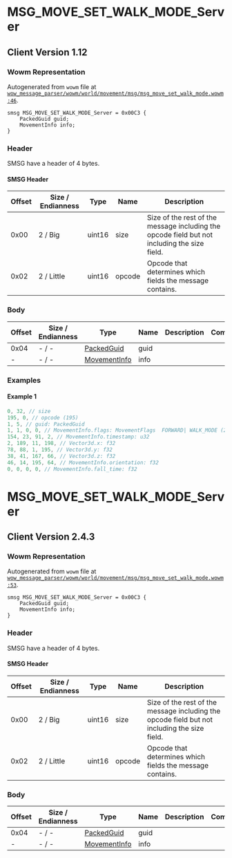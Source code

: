 # MSG_MOVE_SET_WALK_MODE_Server

## Client Version 1.12

### Wowm Representation

Autogenerated from `wowm` file at [`wow_message_parser/wowm/world/movement/msg/msg_move_set_walk_mode.wowm:46`](https://github.com/gtker/wow_messages/tree/main/wow_message_parser/wowm/world/movement/msg/msg_move_set_walk_mode.wowm#L46).
```rust,ignore
smsg MSG_MOVE_SET_WALK_MODE_Server = 0x00C3 {
    PackedGuid guid;
    MovementInfo info;
}
```
### Header

SMSG have a header of 4 bytes.

#### SMSG Header

| Offset | Size / Endianness | Type   | Name   | Description |
| ------ | ----------------- | ------ | ------ | ----------- |
| 0x00   | 2 / Big           | uint16 | size   | Size of the rest of the message including the opcode field but not including the size field.|
| 0x02   | 2 / Little        | uint16 | opcode | Opcode that determines which fields the message contains.|

### Body

| Offset | Size / Endianness | Type | Name | Description | Comment |
| ------ | ----------------- | ---- | ---- | ----------- | ------- |
| 0x04 | - / - | [PackedGuid](../spec/packed-guid.md) | guid |  |  |
| - | - / - | [MovementInfo](movementinfo.md) | info |  |  |

### Examples

#### Example 1

```c
0, 32, // size
195, 0, // opcode (195)
1, 5, // guid: PackedGuid
1, 1, 0, 0, // MovementInfo.flags: MovementFlags  FORWARD| WALK_MODE (257)
154, 23, 91, 2, // MovementInfo.timestamp: u32
2, 189, 11, 198, // Vector3d.x: f32
78, 88, 1, 195, // Vector3d.y: f32
38, 41, 167, 66, // Vector3d.z: f32
46, 14, 195, 64, // MovementInfo.orientation: f32
0, 0, 0, 0, // MovementInfo.fall_time: f32
```
# MSG_MOVE_SET_WALK_MODE_Server

## Client Version 2.4.3

### Wowm Representation

Autogenerated from `wowm` file at [`wow_message_parser/wowm/world/movement/msg/msg_move_set_walk_mode.wowm:53`](https://github.com/gtker/wow_messages/tree/main/wow_message_parser/wowm/world/movement/msg/msg_move_set_walk_mode.wowm#L53).
```rust,ignore
smsg MSG_MOVE_SET_WALK_MODE_Server = 0x00C3 {
    PackedGuid guid;
    MovementInfo info;
}
```
### Header

SMSG have a header of 4 bytes.

#### SMSG Header

| Offset | Size / Endianness | Type   | Name   | Description |
| ------ | ----------------- | ------ | ------ | ----------- |
| 0x00   | 2 / Big           | uint16 | size   | Size of the rest of the message including the opcode field but not including the size field.|
| 0x02   | 2 / Little        | uint16 | opcode | Opcode that determines which fields the message contains.|

### Body

| Offset | Size / Endianness | Type | Name | Description | Comment |
| ------ | ----------------- | ---- | ---- | ----------- | ------- |
| 0x04 | - / - | [PackedGuid](../spec/packed-guid.md) | guid |  |  |
| - | - / - | [MovementInfo](movementinfo.md) | info |  |  |

